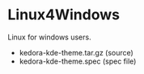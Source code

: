# Linux4Windows
Linux for windows users.

- kedora-kde-theme.tar.gz (source)
- kedora-kde-theme.spec (spec file)
